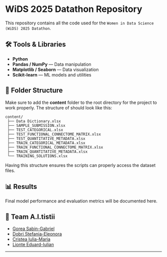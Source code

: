 # WiDS 2025 Datathon Repository

This repository contains all the code used for the `Women in Data Science (WiDS) 2025 Datathon`.

## 🛠️ Tools & Libraries

- **Python**
- **Pandas / NumPy** — Data manipulation
- **Matplotlib / Seaborn** — Data visualization
- **Scikit-learn** — ML models and utilities

## 📂 Folder Structure

Make sure to add the **content** folder to the root directory for the project to work properly. The structure of should look like this:

```
content/
 ├── Data Dictionary.xlsx
 ├── SAMPLE_SUBMISSION.xlsx
 ├── TEST_CATEGORICAL.xlsx
 ├── TEST_FUNCTIONAL_CONNECTOME_MATRIX.xlsx
 ├── TEST_QUANTITATIVE_METADATA.xlsx
 ├── TRAIN_CATEGORICAL_METADATA.xlsx
 ├── TRAIN_FUNCTIONAL_CONNECTOME_MATRIX.xlsx
 ├── TRAIN_QUANTITATIVE_METADATA.xlsx
 └── TRAINING_SOLUTIONS.xlsx
```

Having this structure ensures the scripts can properly access the dataset files.

## 📊 Results

Final model performance and evaluation metrics will be documented here.

## 🤝 Team A.I.tistii

- [Gorea Sabin-Gabriel](https://github.com/gsg211)
- [Dobri Ștefania-Eleonora](https://github.com/teammate1)
- [Cristea Iulia-Maria](https://github.com/teammate2)
- [Lionte Eduard-Iulian](https://github.com/teammate2)


---
